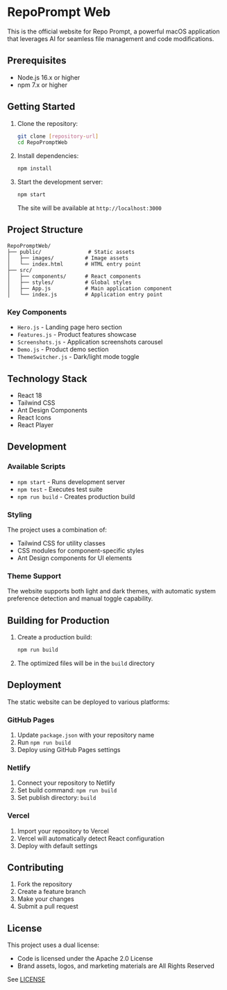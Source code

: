 # RepoPrompt Web

This is the official website for Repo Prompt, a powerful macOS application that leverages AI for seamless file management and code modifications.

## Prerequisites

- Node.js 16.x or higher
- npm 7.x or higher

## Getting Started

1. Clone the repository:
   ```bash
   git clone [repository-url]
   cd RepoPromptWeb
   ```

2. Install dependencies:
   ```bash
   npm install
   ```

3. Start the development server:
   ```bash
   npm start
   ```

   The site will be available at `http://localhost:3000`

## Project Structure

```
RepoPromptWeb/
├── public/               # Static assets
│   ├── images/          # Image assets
│   └── index.html       # HTML entry point
├── src/
│   ├── components/      # React components
│   ├── styles/          # Global styles
│   ├── App.js           # Main application component
│   └── index.js         # Application entry point
```

### Key Components

- `Hero.js` - Landing page hero section
- `Features.js` - Product features showcase
- `Screenshots.js` - Application screenshots carousel
- `Demo.js` - Product demo section
- `ThemeSwitcher.js` - Dark/light mode toggle

## Technology Stack

- React 18
- Tailwind CSS
- Ant Design Components
- React Icons
- React Player

## Development

### Available Scripts

- `npm start` - Runs development server
- `npm test` - Executes test suite
- `npm run build` - Creates production build

### Styling

The project uses a combination of:
- Tailwind CSS for utility classes
- CSS modules for component-specific styles
- Ant Design components for UI elements

### Theme Support

The website supports both light and dark themes, with automatic system preference detection and manual toggle capability.

## Building for Production

1. Create a production build:
   ```bash
   npm run build
   ```

2. The optimized files will be in the `build` directory

## Deployment

The static website can be deployed to various platforms:

### GitHub Pages
1. Update `package.json` with your repository name
2. Run `npm run build`
3. Deploy using GitHub Pages settings

### Netlify
1. Connect your repository to Netlify
2. Set build command: `npm run build`
3. Set publish directory: `build`

### Vercel
1. Import your repository to Vercel
2. Vercel will automatically detect React configuration
3. Deploy with default settings

## Contributing

1. Fork the repository
2. Create a feature branch
3. Make your changes
4. Submit a pull request

## License

This project uses a dual license:
- Code is licensed under the Apache 2.0 License
- Brand assets, logos, and marketing materials are All Rights Reserved

See [LICENSE](LICENSE)
